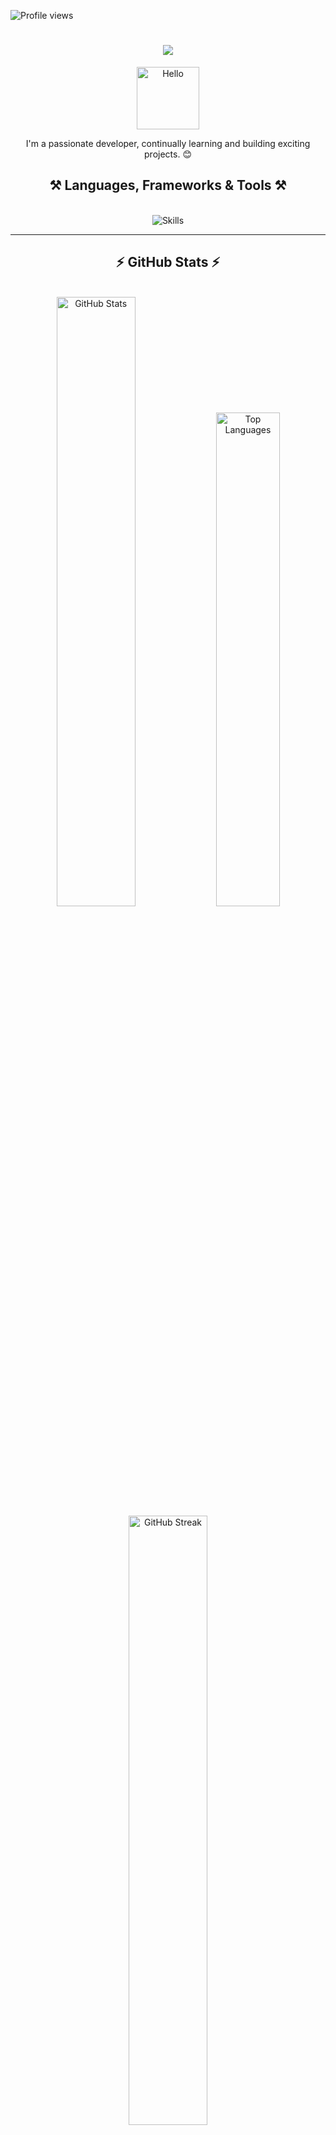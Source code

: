 <p align="left"> 
    <img src="https://komarev.com/ghpvc/?username=Virenishere&label=Profile%20views&color=0e75b6&style=flat" alt="Profile views" /> 
</p>

<h1 align="center">
    <img src="https://readme-typing-svg.herokuapp.com/?font=Righteous&size=35&center=true&vCenter=true&width=500&height=70&duration=4000&lines=Hey+folks!+👋;+I'm+Virender+Prasad!;+Welcome+to+my+GitHub!"/>
</h1>

<p align="center">
    <img src="https://media.giphy.com/media/Ll22OhMLAlVDb8UQWe/giphy.gif" alt="Hello" width="100"/>
</p>

<p align="center"> 
    I'm a passionate developer, continually learning and building exciting projects. 😊
</p>

<h2 align="center">⚒️ Languages, Frameworks & Tools ⚒️</h2>
<br/>
<div align="center">
    <img src="https://skillicons.dev/icons?i=react,javascript,nodejs,express,mongodb,html,css,tailwind,bootstrap,mui,vite,vscode,postman,github,git,cpp,c" alt="Skills"/><br>
<!--     <img src="https://skillicons.dev/icons?i=mui,vite,vscode,postman,github,git,cpp,c" alt="Skills"/> -->
</div>

---

<h2 align="center">⚡ GitHub Stats ⚡</h2>
<br>
<!-- <div align="center">
  <img src="https://github-readme-stats.vercel.app/api/top-langs?username=Virenishere&show_icons=true&locale=en&layout=compact&theme=radical" alt="Top Languages" height="200px"/>
  <img src="https://github-readme-stats.vercel.app/api?username=Virenishere&show_icons=true&locale=en&theme=radical" alt="GitHub Stats" height="200px"/>
  <img src="https://github-readme-streak-stats.herokuapp.com/?user=Virenishere&theme=radical" alt="GitHub Streak" height="200px"/>
</div> -->

<div align="center">
  <img src="https://github-readme-stats.vercel.app/api?username=Virenishere&show_icons=true&locale=en&theme=radical" alt="GitHub Stats" style="width:  50%; min-width: 250px; height: auto;" />
  <img src="https://github-readme-stats.vercel.app/api/top-langs?username=Virenishere&show_icons=true&locale=en&layout=compact&theme=radical" alt="Top Languages" style="width:45%; min-width: 200px; height: auto;" />
    <br>
   <img src="https://github-readme-streak-stats.herokuapp.com/?user=Virenishere&theme=radical" alt="GitHub Streak" style="width: 50%; min-width: 250px; height: auto;" />
</div>





---

<h2 align="center">✨ Connect with me ✨</h2>
<div align="center">
    <a href="https://www.linkedin.com/in/virenderprasad/" target="_blank">
        <img src="https://skillicons.dev/icons?i=linkedin" alt="LinkedIn" height="40"/>
    </a>
    <a href="mailto:virender288@gmail.com">
        <img src="https://skillicons.dev/icons?i=gmail" alt="Gmail" height="40"/>
    </a>
</div>













<!--
**Virenishere/Virenishere** is a ✨ _special_ ✨ repository because its `README.md` (this file) appears on your GitHub profile.

Here are some ideas to get you started:

- 🔭 I’m currently working on ...
- 🌱 I’m currently learning ...
- 👯 I’m looking to collaborate on ...
- 🤔 I’m looking for help with ...
- 💬 Ask me about ...
- 📫 How to reach me: ...
- 😄 Pronouns: ...
- ⚡ Fun fact: ...
-->

